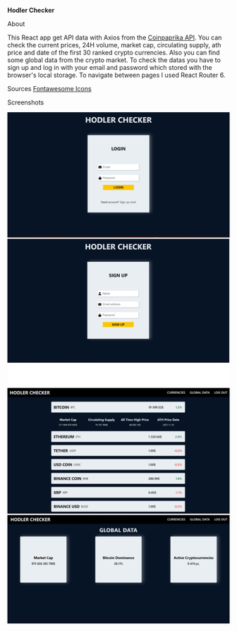  **Hodler Checker**

About

This React app get API data with Axios from the <a href="https://api.coinpaprika.com/">Coinpaprika API</a>. You can check the current prices, 24H volume, market cap, circulating supply, ath price and date of the first 30 ranked crypto currencies. Also you can find some global data from the crypto market. To check the datas you have to sign up and log in with your email and password which stored with the browser's local storage.
To navigate between pages I used React Router 6.

Sources
<a href="https://www.npmjs.com/package/@fortawesome/react-fontawesome">Fontawesome Icons</a>

Screenshots

<img src="src/Components/Assets/Screenshots/login.jpg" alt="App screenshot">
<img src="src/Components/Assets/Screenshots/signup.jpg" alt="App screenshot">
<img src="src/Components/Assets/Screenshots/main.jpg" alt="App screenshot">
<img src="src/Components/Assets/Screenshots/Global.jpg" alt="App screenshot">